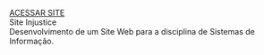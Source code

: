 [ACESSAR SITE](https://enzo-luiz.github.io/Site-Injustice-Novo/)<br>
Site Injustice<br>
Desenvolvimento de um Site Web para a disciplina de Sistemas de Informação.
